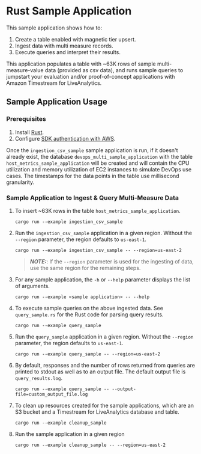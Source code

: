 # Rust Sample Application

This sample application shows how to:
1. Create a table enabled with magnetic tier upsert.
2. Ingest data with multi measure records.
3. Execute queries and interpret their results.

This application populates a table with ~63K rows of sample multi-measure-value data (provided as csv data), and runs sample queries to jumpstart your evaluation and/or proof-of-concept applications with Amazon Timestream for LiveAnalytics.

## Sample Application Usage

### Prerequisites

1. Install [Rust](https://www.rust-lang.org/tools/install).
2. Configure [SDK authentication with AWS](https://docs.aws.amazon.com/sdk-for-rust/latest/dg/credentials.html).

Once the `ingestion_csv_sample` sample application is run, if it doesn't already exist, the database `devops_multi_sample_application` with the table `host_metrics_sample_application` will be created and will contain the CPU utilization and memory utilization of EC2 instances to simulate DevOps use cases. The timestamps for the data points in the table use millisecond granularity.

### Sample Application to Ingest & Query Multi-Measure Data

1. To insert ~63K rows in the table `host_metrics_sample_application`.

   ```
   cargo run --example ingestion_csv_sample
   ```

2. Run the `ingestion_csv_sample` application in a given region. Without the `--region` parameter, the region defaults to `us-east-1`.

   ```
   cargo run --example ingestion_csv_sample -- --region=us-east-2
   ```

   > **_NOTE:_**: If the `--region` parameter is used for the ingesting of data, use the same region for the remaining steps.

3. For any sample application, the `-h` or `--help` parameter displays the list of arguments.

   ```
   cargo run --example <sample application> -- --help
   ```

4. To execute sample queries on the above ingested data. See `query_sample.rs` for the Rust code for parsing query results.

   ```
   cargo run --example query_sample
   ```

5. Run the `query_sample` application in a given region. Without the `--region` parameter, the region defaults to `us-east-1`.

   ```
   cargo run --example query_sample -- --region=us-east-2
   ```

6. By default, responses and the number of rows returned from queries are printed to stdout as well as to an output file. The default output file is `query_results.log`.

   ```
   cargo run --example query_sample -- --output-file=custom_output_file.log
   ```

7. To clean up resources created for the sample applications, which are an S3 bucket and a Timestream for LiveAnalytics database and table.

   ```
   cargo run --example cleanup_sample
   ```

8. Run the sample application in a given region

   ```
   cargo run --example cleanup_sample -- --region=us-east-2
   ```
